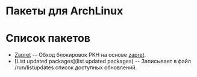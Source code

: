 # Пакеты для ArchLinux

# Список пакетов
- [Zapret](my-zapret-nfqws-git) -- Обход блокировок РКН на основе [zapret](https://github.com/bol-van/zapret).
- [List updated packages](list updated packages) -- Записывает в файл /run/listupdates список доступных обновлений.
